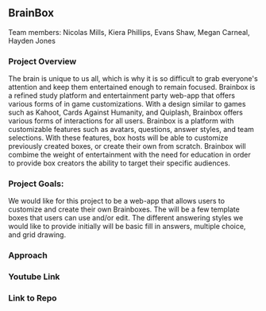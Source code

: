 ## BrainBox

Team members:
Nicolas Mills, Kiera Phillips, Evans Shaw, Megan Carneal, Hayden Jones

### Project Overview

The brain is unique to us all, which is why it is so difficult to grab everyone's attention and keep them entertained enough to remain focused. Brainbox is a refined study platform and entertainment party web-app that offers various forms of in game customizations. With a design similar to games such as Kahoot, Cards Against Humanity, and Quiplash, Brainbox offers various forms of interactions for all users. Brainbox is a platform with customizable features such as avatars, questions, answer styles, and team selections. With these features, box hosts will be able to customize previously created boxes, or create their own from scratch. Brainbox will combime the weight of entertainment with the need for education in order to provide box creators the ability to target their specific audiences.

### Project Goals:
We would like for this project to be a web-app that allows users to customize and create their own Brainboxes. The will be a few template boxes that users can use and/or edit. The different answering styles we would like to provide initially will be basic fill in answers, multiple choice, and grid drawing. 

### Approach

### Youtube Link

### Link to Repo


